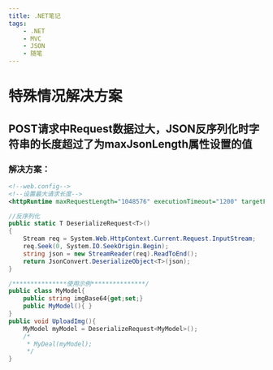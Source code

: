 ```yaml
---
title: .NET笔记
tags:
    - .NET
    - MVC
    - JSON
    - 随笔
---
```

# 特殊情况解决方案

## POST请求中Request数据过大，JSON反序列化时字符串的长度超过了为maxJsonLength属性设置的值

### 解决方案：

```XML
<!--web.config-->
<!--设置最大请求长度-->
<httpRuntime maxRequestLength="1048576" executionTimeout="1200" targetFramework="4.5" />
```  
```C#
//反序列化
public static T DeserializeRequest<T>()
{
    Stream req = System.Web.HttpContext.Current.Request.InputStream;
    req.Seek(0, System.IO.SeekOrigin.Begin);
    string json = new StreamReader(req).ReadToEnd();
    return JsonConvert.DeserializeObject<T>(json);
}

/***************使用示例***************/
public class MyModel{
    public string imgBase64{get;set;}
    public MyModel(){ }
}
public void UploadImg(){
    MyModel myModel = DeserializeRequest<MyModel>();
    /*
     * MyDeal(myModel);
     */
}


```

<!--More-->